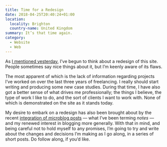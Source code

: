 ```yaml
---
title: Time for a Redesign
date: 2018-04-25T20:40:24+01:00
location:
  locality: Brighton
  country-name: United Kingdom
summary: It’s that time again.
category:
  - Website
  - Web
---
```

As [I mentioned yesterday][1], I’ve begun to think about a redesign of this site. People sometimes say nice things about it, but I’m keenly aware of its flaws.

The most apparent of which is the lack of information regarding projects I’ve worked on over the last three years of freelancing. I really should start writing and producing some new case studies. During that time, I have also got a better sense of what drives me professionally; the things I believe, the type of work I like to do, and the sort of clients I want to work with. None of which is demonstrated on the site as it stands today.

My desire to embark on a redesign has also been brought about by the recent [integration of microblog posts][2] — what I’ve been terming *notes* — and my renewed interest in blogging more generally. With that in mind, and being careful not to hold myself to any promises, I’m going to try and write about the changes and decisions I’m making as I go along, in a series of short posts. Do follow along, if you’d like.

[1]: /notes/1524606116
[2]: /2018/01/microblogging
